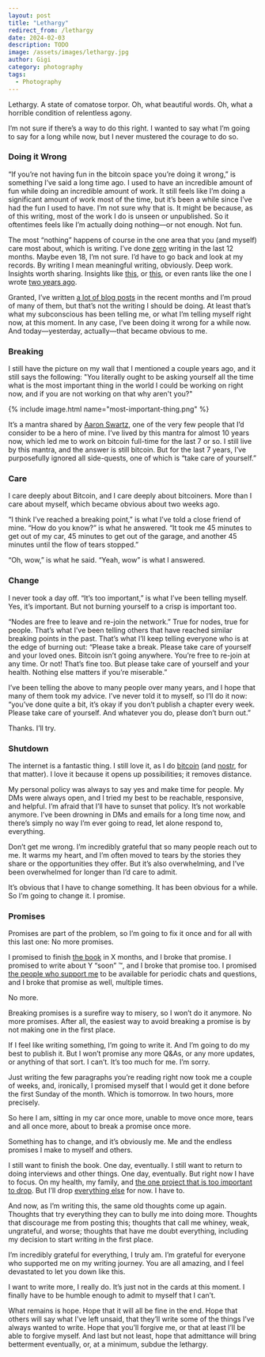 ```yaml
---
layout: post
title: "Lethargy"
redirect_from: /lethargy
date: 2024-02-03
description: TODO
image: /assets/images/lethargy.jpg
author: Gigi
category: photography
tags:
  - Photography
---
```


Lethargy. A state of comatose torpor. Oh, what beautiful words. Oh, what a
horrible condition of relentless agony.

I’m not sure if there’s a way to do this right. I wanted to say what I’m going
to say for a long while now, but I never mustered the courage to do so.

### Doing it Wrong

“If you’re not having fun in the bitcoin space you’re doing it wrong,” is
something I’ve said a long time ago. I used to have an incredible amount of fun
while doing an incredible amount of work. It still feels like I’m doing a
significant amount of work most of the time, but it’s been a while since I’ve
had the fun I used to have. I’m not sure why that is. It might be because, as of
this writing, most of the work I do is unseen or unpublished. So it oftentimes
feels like I’m actually doing nothing—or not enough. Not fun.

The most “nothing” happens of course in the one area that you (and myself) care
most about, which is writing. I’ve done [zero](https://21-ways.com/zero) writing
in the last 12 months. Maybe even 18, I’m not sure. I’d have to go back and look
at my records. By writing I mean meaningful writing, obviously. Deep work.
Insights worth sharing. Insights like [this](https://21-ways.com/2/), or
[this](https://21-ways.com/6/), or even rants like the one I wrote [two years
ago](https://dergigi.com/2022/11/19/dear-crypto-fiat-bros/).

Granted, I’ve written [a lot of blog posts](https://opensats.org/blog) in the
recent months and I’m proud of many of them, but that’s not the writing I should
be doing. At least that’s what my subconscious has been telling me, or what I’m
telling myself right now, at this moment. In any case, I’ve been doing it wrong
for a while now. And today—yesterday, actually—that became obvious to me.

### Breaking

I still have the picture on my wall that I mentioned a couple years ago, and it
still says the following: "You liter­ally ought to be asking yourself all the
time what is the most impor­tant thing in the world I could be working on right
now, and if you are not working on that why aren't you?"

{% include image.html name="most-important-thing.png" %}

It’s a mantra shared by [Aaron
Swartz](https://archive.org/details/TheInternetsOwnBoyTheStoryOfAaronSwartz),
one of the very few people that I’d consider to be a hero of mine. I’ve lived by
this mantra for almost 10 years now, which led me to work on bitcoin full-time
for the last 7 or so. I still live by this mantra, and the answer is still
bitcoin. But for the last 7 years, I’ve purposefully ignored all side-quests,
one of which is “take care of yourself.”

### Care

I care deeply about Bitcoin, and I care deeply about bitcoiners. More than I
care about myself, which became obvious about two weeks ago.

“I think I’ve reached a breaking point,” is what I’ve told a close friend of
mine. “How do you know?” is what he answered. “It took me 45 minutes to get out
of my car, 45 minutes to get out of the garage, and another 45 minutes until the
flow of tears stopped.”

“Oh, wow,” is what he said. “Yeah, wow” is what I answered.

### Change

I never took a day off. “It’s too important,” is what I’ve been telling myself.
Yes, it’s important. But not burning yourself to a crisp is important too.

“Nodes are free to leave and re-join the network.” True for nodes, true for
people. That’s what I’ve been telling others that have reached similar breaking
points in the past. That’s what I’ll keep telling everyone who is at the edge of
burning out: “Please take a break. Please take care of yourself and your loved
ones. Bitcoin isn’t going anywhere. You’re free to re-join at any time. Or not!
That’s fine too. But please take care of yourself and your health. Nothing else
matters if you’re miserable.”

I’ve been telling the above to many people over many years, and I hope that many
of them took my advice. I’ve never told it to myself, so I’ll do it now: “you’ve
done quite a bit, it’s okay if you don’t publish a chapter every week. Please
take care of yourself. And whatever you do, please don’t burn out.”

Thanks. I’ll try.

### Shutdown

The internet is a fantastic thing. I still love it, as I do
[bitcoin](https://bitcoin-resources.com/) (and
[nostr](https://nostr-resources.com/), for that matter). I love it because it
opens up possibilities; it removes distance.

My personal policy was always to say yes and make time for people. My DMs were
always open, and I tried my best to be reachable, responsive, and helpful. I’m
afraid that I’ll have to sunset that policy. It’s not workable anymore. I’ve
been drowning in DMs and emails for a long time now, and there’s simply no way
I’m ever going to read, let alone respond to, everything.

Don’t get me wrong. I’m incredibly grateful that so many people reach out to me.
It warms my heart, and I’m often moved to tears by the stories they share or the
opportunities they offer. But it’s also overwhelming, and I’ve been overwhelmed
for longer than I’d care to admit.

It’s obvious that I have to change something. It has been obvious for a while.
So I’m going to change it. I promise.

### Promises

Promises are part of the problem, so I’m going to fix it once and for all with
this last one: No more promises.

I promised to finish [the book](https://21-ways.com/) in X months, and I broke
that promise. I promised to write about Y “soon” ™, and I broke that promise
too. I promised [the people who support me](https://dergigi.com/support/) to be
available for periodic chats and questions, and I broke that promise as well,
multiple times.

No more.

Breaking promises is a surefire way to misery, so I won’t do it anymore. No more
promises. After all, the easiest way to avoid breaking a promise is by not
making one in the first place.

If I feel like writing something, I’m going to write it. And I’m going to do my
best to publish it. But I won’t promise any more Q&As, or any more updates, or
anything of that sort. I can’t. It’s too much for me. I’m sorry.

Just writing the few paragraphs you’re reading right now took me a couple of
weeks, and, ironically, I promised myself that I would get it done before the
first Sunday of the month. Which is tomorrow. In two hours, more precisely.

So here I am, sitting in my car once more, unable to move once more, tears and
all once more, about to break a promise once more.

Something has to change, and it’s obviously me. Me and the endless promises I
make to myself and others.

I still want to finish the book. One day, eventually. I still want to return to
doing interviews and other things. One day, eventually. But right now I have to
focus. On my health, my family, and [the one project that is too important to
drop](https://opensats.org/). But I’ll drop [everything
else](http://toomanyprojects.xyz) for now. I have to.

And now, as I’m writing this, the same old thoughts come up again. Thoughts that
try everything they can to bully me into doing more. Thoughts that discourage me
from posting this; thoughts that call me whiney, weak, ungrateful, and worse;
thoughts that have me doubt everything, including my decision to start writing
in the first place.

I’m incredibly grateful for everything, I truly am. I’m grateful for everyone
who supported me on my writing journey. You are all amazing, and I feel
devastated to let you down like this.

I want to write more, I really do. It’s just not in the cards at this moment. I
finally have to be humble enough to admit to myself that I can’t.

What remains is hope. Hope that it will all be fine in the end. Hope that others
will say what I’ve left unsaid, that they’ll write some of the things I’ve
always wanted to write. Hope that you’ll forgive me, or that at least I’ll be
able to forgive myself. And last but not least, hope that admittance will bring
betterment eventually, or, at a minimum, subdue the lethargy.
